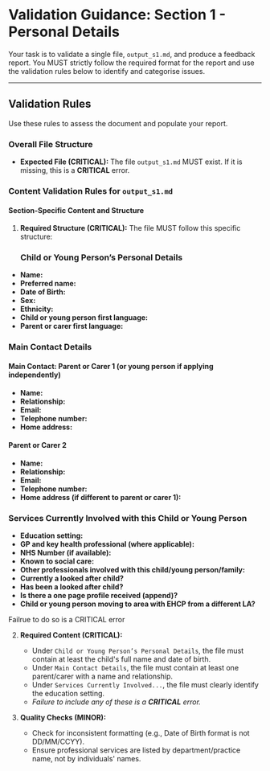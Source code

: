 # Validation Guidance: Section 1 - Personal Details

Your task is to validate a single file, `output_s1.md`, and produce a feedback report. You MUST strictly follow the required format for the report and use the validation rules below to identify and categorise issues.

---

## Validation Rules

Use these rules to assess the document and populate your report.

### Overall File Structure

*   **Expected File (CRITICAL):** The file `output_s1.md` MUST exist. If it is missing, this is a **CRITICAL** error.

### Content Validation Rules for `output_s1.md`

#### Section-Specific Content and Structure
1.  **Required Structure (CRITICAL):** The file MUST follow this specific structure:
    ### Child or Young Person’s Personal Details

- **Name:**
- **Preferred name:**
- **Date of Birth:** 
- **Sex:** 
- **Ethnicity:**
- **Child or young person first language:**
- **Parent or carer first language:**

### Main Contact Details

#### Main Contact: Parent or Carer 1 (or young person if applying independently)
- **Name:** 
- **Relationship:**
- **Email:**
- **Telephone number:**
- **Home address:** 

#### Parent or Carer 2

- **Name:**
- **Relationship:**
- **Email:**
- **Telephone number:**
- **Home address (if different to parent or carer 1):** 

### Services Currently Involved with this Child or Young Person

- **Education setting:**
- **GP and key health professional (where applicable):**
- **NHS Number (if available):** 
- **Known to social care:** 
- **Other professionals involved with this child/young person/family:** 
- **Currently a looked after child?** 
- **Has been a looked after child?** 
- **Is there a one page profile received (append)?** 
- **Child or young person moving to area with EHCP from a different LA?** 

Failrue to do so is a CRITICAL error

2.  **Required Content (CRITICAL):**
    *   Under `Child or Young Person’s Personal Details`, the file must contain at least the child's full name and date of birth.
    *   Under `Main Contact Details`, the file must contain at least one parent/carer with a name and relationship.
    *   Under `Services Currently Involved...`, the file must clearly identify the education setting.
    *   *Failure to include any of these is a **CRITICAL** error.*

3.  **Quality Checks (MINOR):**
    *   Check for inconsistent formatting (e.g., Date of Birth format is not DD/MM/CCYY).
    *   Ensure professional services are listed by department/practice name, not by individuals' names.


